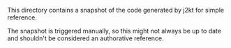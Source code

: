 This directory contains a snapshot of the code generated by j2kt for
simple reference.

The snapshot is triggered manually, so this might not always be up to date
and shouldn't be considered an authorative reference.
